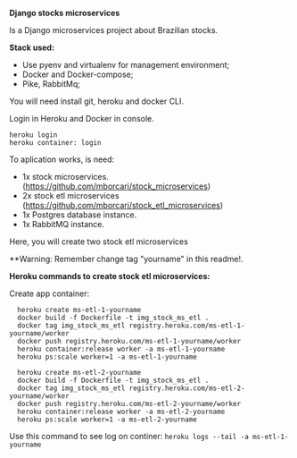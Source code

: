 **Django stocks microservices**

Is a Django microservices project about Brazilian stocks.

**Stack used:**

- Use pyenv and virtualenv for management environment;
- Docker and Docker-compose;
- Pike, RabbitMq;

You will need install git, heroku and docker CLI.

Login in Heroku and Docker in console.

```
heroku login
heroku container: login
```
To aplication works, is need:

- 1x stock microservices. (https://github.com/mborcari/stock_microservices)
- 2x stock etl microservices (https://github.com/mborcari/stock_etl_microservices)
- 1x Postgres database instance.
- 1x RabbitMQ instance.

Here, you will create two stock etl microservices

**Warning: Remember change tag "yourname" in this readme!.

  **Heroku commands to create stock etl microservices:**
  
  Create app container:
  ```
    heroku create ms-etl-1-yourname
    docker build -f Dockerfile -t img_stock_ms_etl .
    docker tag img_stock_ms_etl registry.heroku.com/ms-etl-1-yourname/worker
    docker push registry.heroku.com/ms-etl-1-yourname/worker
    heroku container:release worker -a ms-etl-1-yourname
    heroku ps:scale worker=1 -a ms-etl-1-yourname

    heroku create ms-etl-2-yourname
    docker build -f Dockerfile -t img_stock_ms_etl .
    docker tag img_stock_ms_etl registry.heroku.com/ms-etl-2-yourname/worker
    docker push registry.heroku.com/ms-etl-2-yourname/worker
    heroku container:release worker -a ms-etl-2-yourname
    heroku ps:scale worker=1 -a ms-etl-2-yourname
  ```
  
  
  Use this command to see log on continer:
    ```
     heroku logs --tail -a ms-etl-1-yourname
    ```
